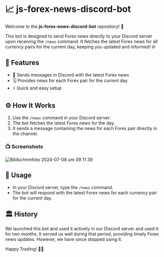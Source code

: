 # 📈 js-forex-news-discord-bot

Welcome to the **js-forex-news-discord-bot** repository! 🎉

This bot is designed to send Forex news directly to your Discord server upon receiving the `/news` command. It fetches the latest Forex news for all currency pairs for the current day, keeping you updated and informed! 🌐

## 💼 Features

- 💬 Sends messages in Discord with the latest Forex news
- 🗓️ Provides news for each Forex pair for the current day
- ⚡ Quick and easy setup

## ⚙️ How It Works

1. Use the `/news` command in your Discord server.
2. The bot fetches the latest Forex news for the day.
3. It sends a message containing the news for each Forex pair directly in the channel.

### 📺 Screenshots

![Bildschirmfoto 2024-07-08 um 09 11 39](https://github.com/dpaguba/js-forex-news-discord-bot/assets/88382171/0f22dbf1-11ca-49f1-94f3-899bc6851cdd)

## 📝 Usage

- In your Discord server, type the `/news` command.
- The bot will respond with the latest Forex news for each currency pair for the current day.

## 🏛️ History

We launched this bot and used it actively in our Discord server and used it for two months. It served us well during that period, providing timely Forex news updates. However, we have since stopped using it.

Happy Trading! 💸🚀


